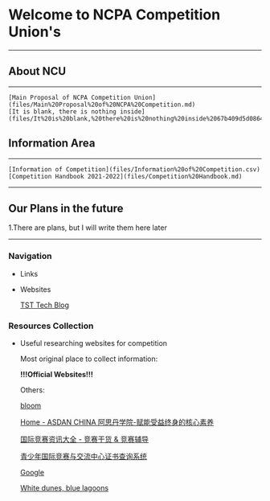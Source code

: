 # Welcome to NCPA Competition Union's

---

## About NCU
---
    [Main Proposal of NCPA Competition Union](files/Main%20Proposal%20of%20NCPA%20Competition.md)
    [It is blank, there is nothing inside](files/It%20is%20blank,%20there%20is%20nothing%20inside%2067b409d5d08646c283d4760ec3a4558d.md)



## Information Area

---
    [Information of Competition](files/Information%20of%20Competition.csv)
    [Competition Handbook 2021-2022](files/Competition%20Handbook.md)

---
## Our Plans in the future
1.There are plans, but I will write them here later

---

### Navigation

- Links

- Websites

    [TST Tech Blog](https://sites.ncpachina.org/tst/)

### Resources Collection

- Useful researching websites for competition

    Most original place to collect information:

    **!!!Official Websites!!!**

    Others:

    [bloom](https://www.webloom.cn/bloom_web/#/)

    [Home - ASDAN CHINA 阿思丹学院-赋能受益终身的核心素养](http://www.seedasdan.org/)

    [国际竞赛资讯大全 - 竞赛干货 & 竞赛辅导](https://www.linstitute.net/contests)

    [青少年国际竞赛与交流中心证书查询系统](http://itccc.org.cn/)

    [Google](http://google.com/)

    [White dunes, blue lagoons](https://www.bing.com/)
